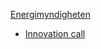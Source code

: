 [Energimyndigheten](https://www.energimyndigheten.se/)

* [Innovation call](https://www.energimyndigheten.se/forskning-och-innovation/forskning/internationella-insatser/eus-innovationsfond/)